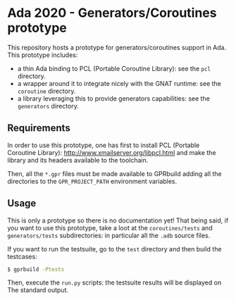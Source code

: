 Ada 2020 - Generators/Coroutines prototype
==========================================

This repository hosts a prototype for generators/coroutines support in Ada.
This prototype includes:

* a thin Ada binding to PCL (Portable Coroutine Library): see the `pcl`
  directory.
* a wrapper around it to integrate nicely with the GNAT runtime: see the
  `coroutine` directory.
* a library leveraging this to provide generators capabilities: see the
  `generators` directory.

Requirements
------------

In order to use this prototype, one has first to install PCL (Portable
Coroutine Library): <http://www.xmailserver.org/libpcl.html> and make the
library and its headers available to the toolchain.

Then, all the `*.gpr` files must be made available to GPRbuild adding all the
directories to the `GPR_PROJECT_PATH` environment variables.

Usage
-----

This is only a prototype so there is no documentation yet! That being said, if
you want to use this prototype, take a loot at the `coroutines/tests` and
`generators/tests` subdirectories: in particular all the `.adb` source files.

If you want to run the testsuite, go to the `test` directory and then build the
testcases:

```sh
$ gprbuild -Ptests
```

Then, execute the `run.py` scripts: the testsuite results will be displayed on
The standard output.
